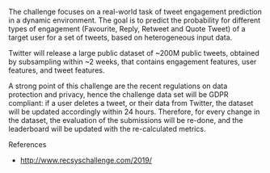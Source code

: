 The challenge focuses on a real-world task of tweet engagement prediction in a dynamic environment. 
The goal is to predict the probability for different types of engagement (Favourite, Reply, Retweet and Quote Tweet) of a target user for a set of tweets, based on heterogeneous input data.

Twitter will release a large public dataset of ~200M public tweets, obtained by subsampling within ~2 weeks, that contains engagement features, user features, and tweet features.

A strong point of this challenge are the recent regulations on data protection and privacy, hence the challenge data set will be GDPR compliant: if a user deletes a tweet, or their data from Twitter, the dataset will be updated accordingly within 24 hours. Therefore, for every change in the dataset, the evaluation of the submissions will be re-done, and the leaderboard will be updated with the re-calculated metrics.

References
- http://www.recsyschallenge.com/2019/
